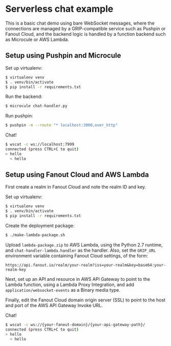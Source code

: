 # Serverless chat example

This is a basic chat demo using bare WebSocket messages, where the connections are managed by a GRIP-compatible service such as Pushpin or Fanout Cloud, and the backend logic is handled by a function backend such as Microcule or AWS Lambda.

## Setup using Pushpin and Microcule

Set up virtualenv:

```sh
$ virtualenv venv
$ . venv/bin/activate
$ pip install -r requirements.txt
```

Run the backend:

```sh
$ microcule chat-handler.py
```

Run pushpin:

```sh
$ pushpin -m --route "* localhost:3000,over_http"
```

Chat!

```sh
$ wscat -c ws://localhost:7999
connected (press CTRL+C to quit)
> hello
  < hello
```

## Setup using Fanout Cloud and AWS Lambda

First create a realm in Fanout Cloud and note the realm ID and key.

Set up virtualenv:

```sh
$ virtualenv venv
$ . venv/bin/activate
$ pip install -r requirements.txt
```

Create the deployment package:

```sh
$ ./make-lambda-package.sh
```

Upload `lambda-package.zip` to AWS Lambda, using the Python 2.7 runtime, and `chat-handler-lambda.handler` as the handler. Also, set the `GRIP_URL` environment variable containing Fanout Cloud settings, of the form:

```
https://api.fanout.io/realm/your-realm?iss=your-realm&key=base64:your-realm-key
```

Next, set up an API and resource in AWS API Gateway to point to the Lambda function, using a Lambda Proxy Integration, and add `application/websocket-events` as a Binary media type.

Finally, edit the Fanout Cloud domain origin server (SSL) to point to the host and port of the AWS API Gateway Invoke URL.

Chat!

```sh
$ wscat -c ws://{your-fanout-domain}/{your-api-gateway-path}/
connected (press CTRL+C to quit)
> hello
  < hello
```
